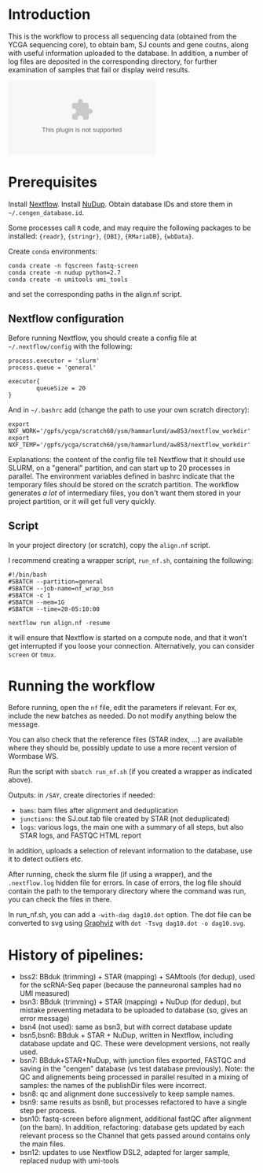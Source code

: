 # Introduction

This is the workflow to process all sequencing data (obtained from the YCGA sequencing core), to obtain bam, SJ counts and gene coutns, along with useful information uploaded to the database. In addition, a number of log files are deposited in the corresponding directory, for further examination of samples that fail or display weird results.

![nextflow_dag](dag12.dot)




# Prerequisites

Install [Nextflow](www.nextflow.io).
Install [NuDup](https://github.com/tecangenomics/nudup/).
Obtain database IDs and store them in `~/.cengen_database.id`.

Some processes call `R` code, and may require the following packages to be installed: `{readr}`, `{stringr}`, `{DBI}`, `{RMariaDB}`, `{wbData}`.

Create `conda` environments:

```
conda create -n fqscreen fastq-screen
conda create -n nudup python=2.7
conda create -n umitools umi_tools
```
and set the corresponding paths in the align.nf script.


## Nextflow configuration
Before running Nextflow, you should create a config file at `~/.nextflow/config` with the following:

```
process.executor = 'slurm'
process.queue = 'general'

executor{
        queueSize = 20
}
```

And in `~/.bashrc` add (change the path to use your own scratch directory):
```
export NXF_WORK='/gpfs/ycga/scratch60/ysm/hammarlund/aw853/nextflow_workdir'
export NXF_TEMP='/gpfs/ycga/scratch60/ysm/hammarlund/aw853/nextflow_workdir'
```

Explanations: the content of the config file tell Nextflow that it should use SLURM, on a "general" partition, and can start up to 20 processes in parallel. The environment variables defined in bashrc indicate that the temporary files should be stored on the scratch partition. The workflow generates *a lot* of intermediary files, you don't want them stored in your project partition, or it will get full very quickly.

## Script
In your project directory (or scratch), copy the `align.nf` script.

I recommend creating a wrapper script, `run_nf.sh`, containing the following:
```
#!/bin/bash
#SBATCH --partition=general
#SBATCH --job-name=nf_wrap_bsn
#SBATCH -c 1
#SBATCH --mem=1G
#SBATCH --time=20-05:10:00

nextflow run align.nf -resume
```
it will ensure that Nextflow is started on a compute node, and that it won't get interrupted if you loose your connection. Alternatively, you can consider `screen` or `tmux`.



# Running the workflow

Before running, open the `nf` file, edit the parameters if relevant. For ex, include the new batches as needed. Do not modify anything below the message.

You can also check that the reference files (STAR index, ...) are available where they should be, possibly update to use a more recent version of Wormbase WS.

Run the script with `sbatch run_nf.sh` (if you created a wrapper as indicated above).

Outputs: in `/SAY`, create directories if needed:
* `bams`: bam files after alignment and deduplication
* `junctions`: the SJ.out.tab file created by STAR (not deduplicated)
* `logs`: various logs, the main one with a summary of all steps, but also STAR logs, and FASTQC HTML report

In addition, uploads a selection of relevant information to the database, use it to detect outliers etc.


After running, check the slurm file (if using a wrapper), and the `.nextflow.log` hidden file for errors. In case of errors, the log file should contain the path to the temporary directory where the command was run, you can check the files in there.

In run_nf.sh, you can add a `-with-dag dag10.dot` option. The dot file can be converted to svg using [Graphviz](http://www.graphviz.org/) with `dot -Tsvg dag10.dot -o dag10.svg`.


# History of pipelines:

* bss2: BBduk (trimming) + STAR (mapping) + SAMtools (for dedup), used for the scRNA-Seq paper (because the panneuronal samples had no UMI measured)
* bsn3: BBduk (trimming) + STAR (mapping) + NuDup (for dedup), but mistake preventing metadata to be uploaded to database (so, gives an error message)
* bsn4 (not used): same as bsn3, but with correct database update
* bsn5,bsn6: BBduk + STAR + NuDup, written in Nextflow, including database update and QC. These were development versions, not really used.
* bsn7: BBduk+STAR+NuDup, with junction files exported, FASTQC and saving in the "cengen" database (vs test database previously). Note: the QC and alignements being processed in parallel resulted in a mixing of samples: the names of the publishDir files were incorrect.
* bsn8: qc and alignment done successively to keep sample names.
* bsn9: same results as bsn8, but processes refactored to have a single step per process.
* bsn10: fastq-screen before alignment, additional fastQC after alignment (on the bam). In addition, refactoring: database gets updated by each relevant process so the Channel that gets passed around contains only the main files.
* bsn12: updates to use Nextflow DSL2, adapted for larger sample, replaced nudup with umi-tools

